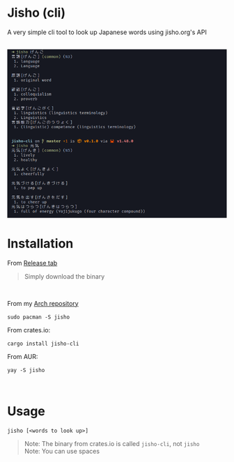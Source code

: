 # Jisho (cli)
A very simple cli tool to look up Japanese words using jisho.org's API

<br>
<img src=".img/hV3BeXWDTmREm8ujOkR3v6901.png"/>

# Installation

From [Release tab](https://github.com/JojiiOfficial/jisho-cli/releases)
<br>
> Simply download the binary
<br>

From my [Arch repository](https://repo.jojii.de)
```
sudo pacman -S jisho
```

From crates.io:
```
cargo install jisho-cli
```

From AUR:
```
yay -S jisho
```

<br>

# Usage
```
jisho [<words to look up>]
```

> Note: The binary from crates.io is called `jisho-cli`, not `jisho` <br>
> Note: You can use spaces
